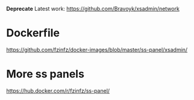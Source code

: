 **Deprecate**
Latest work: https://github.com/Bravoyk/xsadmin/network

# Dockerfile
https://github.com/fzinfz/docker-images/blob/master/ss-panel/xsadmin/

# More ss panels
https://hub.docker.com/r/fzinfz/ss-panel/
